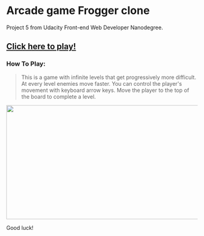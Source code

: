 # Arcade game Frogger clone
Project 5 from Udacity Front-end Web Developer Nanodegree.


## [Click here to play!](https://justaszaltauskas.github.io/Arcade-game-Frogger-clone/)  


### How To Play:

> This is a game with infinite levels that get progressively more difficult.
At every level enemies move faster. You can control the player's movement with
keyboard arrow keys. Move the player to the top of the board to
complete a level.

<img src='http://gdurl.com/HlIK' width="600" height="300" />



Good luck!

